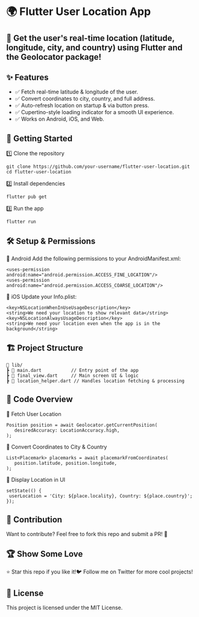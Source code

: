 # 🌍 Flutter User Location App
## 🚀 Get the user's real-time location (latitude, longitude, city, and country) using Flutter and the Geolocator package!


## ✨ Features
* ✅ Fetch real-time latitude & longitude of the user.
* ✅ Convert coordinates to city, country, and full address.
* ✅ Auto-refresh location on startup & via button press.
* ✅ Cupertino-style loading indicator for a smooth UI experience.
* ✅ Works on Android, iOS, and Web.


## 🚀 Getting Started
1️⃣ Clone the repository
 ```
git clone https://github.com/your-username/flutter-user-location.git
cd flutter-user-location
 ```

2️⃣ Install dependencies
 ```
flutter pub get
 ```

3️⃣ Run the app
 ```
flutter run
 ```

## 🛠️ Setup & Permissions

📌 Android
Add the following permissions to your AndroidManifest.xml:
 ```
<uses-permission android:name="android.permission.ACCESS_FINE_LOCATION"/>
<uses-permission android:name="android.permission.ACCESS_COARSE_LOCATION"/>
 ```

📌 iOS
Update your Info.plist:
 ```
<key>NSLocationWhenInUseUsageDescription</key>
<string>We need your location to show relevant data</string>
<key>NSLocationAlwaysUsageDescription</key>
<string>We need your location even when the app is in the background</string>
 ```

## 🏗️ Project Structure

 ```
📂 lib/
 ┣ 📜 main.dart           // Entry point of the app
 ┣ 📜 final_view.dart     // Main screen UI & logic
 ┣ 📜 location_helper.dart // Handles location fetching & processing
 ```

## 📜 Code Overview

🔹 Fetch User Location
 ```
Position position = await Geolocator.getCurrentPosition(
    desiredAccuracy: LocationAccuracy.high,
);
 ```

🔹 Convert Coordinates to City & Country
 ```
List<Placemark> placemarks = await placemarkFromCoordinates(
    position.latitude, position.longitude,
);
 ```

🔹 Display Location in UI
 ```
setState(() {
  userLocation = 'City: ${place.locality}, Country: ${place.country}';
});
 ```
 
## 📌 Contribution
Want to contribute? Feel free to fork this repo and submit a PR! 🚀

## 🏆 Show Some Love
⭐ Star this repo if you like it!🐦 Follow me on Twitter for more cool projects!

## 📜 License
This project is licensed under the MIT License.
